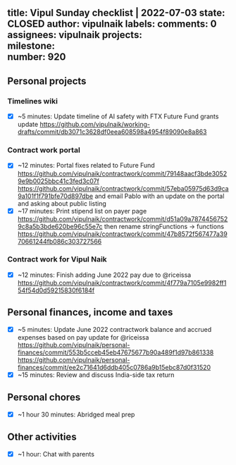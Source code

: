 title:	Vipul Sunday checklist | 2022-07-03
state:	CLOSED
author:	vipulnaik
labels:	
comments:	0
assignees:	vipulnaik
projects:	
milestone:	
number:	920
--
## Personal projects

### Timelines wiki

- [x] ~5 minutes: Update timeline of AI safety with FTX Future Fund grants update https://github.com/vipulnaik/working-drafts/commit/db3071c3628df0eea608598a4954f89090e8a863

### Contract work portal

- [x] ~12 minutes: Portal fixes related to Future Fund https://github.com/vipulnaik/contractwork/commit/79148aacf3bde30529e9b0025bbc41c3fed3c07f https://github.com/vipulnaik/contractwork/commit/57eba05975d63d9ca9a101f1f791bfe70d897dbe and email Pablo with an update on the portal and asking about public listing
- [x] ~17 minutes: Print stipend list on payer page https://github.com/vipulnaik/contractwork/commit/d51a09a78744567529c8a5b3bde620be96c55e7c then rename stringFunctions -> functions https://github.com/vipulnaik/contractwork/commit/47b8572f567477a3970661244fb086c303727566

### Contract work for Vipul Naik

- [x] ~12 minutes: Finish adding June 2022 pay due to @riceissa https://github.com/vipulnaik/contractwork/commit/4f779a7105e9982ff154f54d0d59215830f6184f

## Personal finances, income and taxes

- [x] ~5 minutes: Update June 2022 contractwork balance and accrued expenses based on pay update for @riceissa https://github.com/vipulnaik/personal-finances/commit/553b5cceb45eb47675677b90a489f1d97b861338 https://github.com/vipulnaik/personal-finances/commit/ee2c71641d6ddb405c0786a9b15ebc87d0f31520
- [x] ~15 minutes: Review and discuss India-side tax return 

## Personal chores

- [x] ~1 hour 30 minutes: Abridged meal prep
## Other activities

- [x] ~1 hour: Chat with parents
